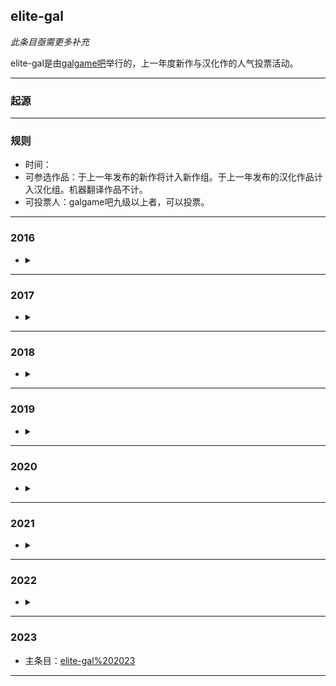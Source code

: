 ## elite-gal

*此条目亟需更多补充*

elite-gal是由[galgame吧](/站点/论坛/galgame吧.md)举行的，上一年度新作与汉化作的人气投票活动。

---

### 起源

---

### 规则
  + 时间：
  + 可参选作品：于上一年发布的新作将计入新作组。于上一年发布的汉化作品计入汉化组。机器翻译作品不计。
  + 可投票人：galgame吧九级以上者，可以投票。

---

### 2016  
  + <details>
      <summary></summary>
      <p>
        
      </p>      
    </details>

---    

### 2017 
  + <details>
      <summary></summary>
      <p>
        
      </p>      
    </details>

---    

### 2018 
  + <details>
      <summary></summary>
      <p>
        
      </p>      
    </details>

---    

### 2019 
  + <details>
      <summary></summary>
      <p>
        
      </p>      
    </details>

---    

### 2020 
  + <details>
      <summary></summary>
      <p>
        
      </p>      
    </details>

---    

### 2021
  + <details>
      <summary></summary>
      <p>
        
      </p>      
    </details>

---    

### 2022 
  + <details>
      <summary></summary>
      <p>
        
      </p>      
    </details>

---    

### 2023
  + 主条目：[elite-gal%202023](/活动/elite-gal%202023)

---    